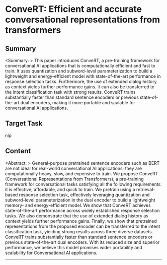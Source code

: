 # ConveRT: Efficient and accurate conversational representations from transformers

## Summary

<Summary: > This paper introduces ConveRT, a pre-training framework for conversational AI applications that is computationally efficient and fast to train. It uses quantization and subword-level parameterization to build a lightweight and energy-efficient model with state-of-the-art performance in response selection tasks. Furthermore, the use of extended dialog history as context yields further performance gains. It can also be transferred to the intent classification task with strong results. ConveRT trains substantially faster than standard sentence encoders or previous state-of-the-art dual encoders, making it more portable and scalable for conversational AI applications.


## Target Task

nlp

## Content

<Abstract: > General-purpose pretrained sentence encoders such as BERT are not ideal for real-world conversational AI applications; they are computationally heavy, slow, and expensive to train. We propose ConveRT (Conversational Representations from Transformers), a pre-training framework for conversational tasks satisfying all the following requirements: it is effective, affordable, and quick to train. We pretrain using a retrieval-based response selection task, effectively leveraging quantization and subword-level parameterization in the dual encoder to build a lightweight memory- and energy-efficient model. We show that ConveRT achieves state-of-the-art performance across widely established response selection tasks. We also demonstrate that the use of extended dialog history as context yields further performance gains. Finally, we show that pretrained representations from the proposed encoder can be transferred to the intent classification task, yielding strong results across three diverse datasets. ConveRT trains substantially faster than standard sentence encoders or previous state-of-the-art dual encoders. With its reduced size and superior performance, we believe this model promises wider portability and scalability for Conversational AI applications.



---

